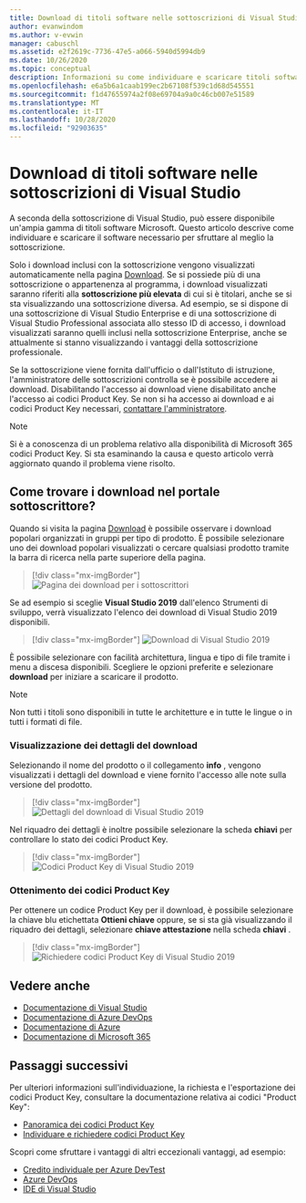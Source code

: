 ```yaml
---
title: Download di titoli software nelle sottoscrizioni di Visual Studio | Microsoft Docs
author: evanwindom
ms.author: v-evwin
manager: cabuschl
ms.assetid: e2f2619c-7736-47e5-a066-5940d5994db9
ms.date: 10/26/2020
ms.topic: conceptual
description: Informazioni su come individuare e scaricare titoli software Microsoft inclusi nelle sottoscrizioni di Visual Studio
ms.openlocfilehash: e6a5b6a1caab199ec2b67108f539c1d68d545551
ms.sourcegitcommit: f1d47655974a2f08e69704a9a0c46cb007e51589
ms.translationtype: MT
ms.contentlocale: it-IT
ms.lasthandoff: 10/28/2020
ms.locfileid: "92903635"
---
```

# <a name="downloading-software-titles-in-visual-studio-subscriptions"></a>Download di titoli software nelle sottoscrizioni di Visual Studio
A seconda della sottoscrizione di Visual Studio, può essere disponibile un'ampia gamma di titoli software Microsoft.  Questo articolo descrive come individuare e scaricare il software necessario per sfruttare al meglio la sottoscrizione. 

Solo i download inclusi con la sottoscrizione vengono visualizzati automaticamente nella pagina [Download](https://my.visualstudio.com/downloads/featured).  Se si possiede più di una sottoscrizione o appartenenza al programma, i download visualizzati saranno riferiti alla **sottoscrizione più elevata** di cui si è titolari, anche se si sta visualizzando una sottoscrizione diversa.  Ad esempio, se si dispone di una sottoscrizione di Visual Studio Enterprise e di una sottoscrizione di Visual Studio Professional associata allo stesso ID di accesso, i download visualizzati saranno quelli inclusi nella sottoscrizione Enterprise, anche se attualmente si stanno visualizzando i vantaggi della sottoscrizione professionale.  

Se la sottoscrizione viene fornita dall'ufficio o dall'Istituto di istruzione, l'amministratore delle sottoscrizioni controlla se è possibile accedere ai download. Disabilitando l'accesso ai download viene disabilitato anche l'accesso ai codici Product Key. Se non si ha accesso ai download e ai codici Product Key necessari, [contattare l'amministratore](contact-my-admin.md).

> [!NOTE]
> Si è a conoscenza di un problema relativo alla disponibilità di Microsoft 365 codici Product Key.  Si sta esaminando la causa e questo articolo verrà aggiornato quando il problema viene risolto. 

## <a name="how-do-i-find-downloads-in-the-subscriber-portal"></a>Come trovare i download nel portale sottoscrittore?
Quando si visita la pagina [Download](https://my.visualstudio.com/downloads/featured?wt.mc_id=o~msft~docs) è possibile osservare i download popolari organizzati in gruppi per tipo di prodotto.  È possibile selezionare uno dei download popolari visualizzati o cercare qualsiasi prodotto tramite la barra di ricerca nella parte superiore della pagina.
> [!div class="mx-imgBorder"]
> ![Pagina dei download per i sottoscrittori](_img/subscriber-downloads/subscriber-downloads-resized.png "Quando si seleziona il pannello download, vengono visualizzati i download più diffusi.")

Se ad esempio si sceglie **Visual Studio 2019** dall'elenco Strumenti di sviluppo, verrà visualizzato l'elenco dei download di Visual Studio 2019 disponibili.
> [!div class="mx-imgBorder"]
> ![Download di Visual Studio 2019](_img/subscriber-downloads/vs2019-product-list.png "Quando si seleziona un prodotto, viene visualizzato un elenco delle versioni disponibili.")

È possibile selezionare con facilità architettura, lingua e tipo di file tramite i menu a discesa disponibili. Scegliere le opzioni preferite e selezionare **download** per iniziare a scaricare il prodotto.

> [!NOTE]
> Non tutti i titoli sono disponibili in tutte le architetture e in tutte le lingue o in tutti i formati di file.  

### <a name="displaying-download-details"></a>Visualizzazione dei dettagli del download
Selezionando il nome del prodotto o il collegamento **info** , vengono visualizzati i dettagli del download e viene fornito l'accesso alle note sulla versione del prodotto.
> [!div class="mx-imgBorder"]
> ![Dettagli del download di Visual Studio 2019](_img/subscriber-downloads/vs2019-info.png "La scheda informazioni Visualizza informazioni sul download e fornisce l'accesso alle note sulla versione.")

Nel riquadro dei dettagli è inoltre possibile selezionare la scheda **chiavi** per controllare lo stato dei codici Product Key.
> [!div class="mx-imgBorder"]
> ![Codici Product Key di Visual Studio 2019](_img/subscriber-downloads/vs2019-keys.png "La scheda chiavi indica il numero di chiavi rimanenti e consente di richiedere le chiavi disponibili.")

### <a name="obtaining-product-keys"></a>Ottenimento dei codici Product Key
Per ottenere un codice Product Key per il download, è possibile selezionare la chiave blu etichettata **Ottieni chiave** oppure, se si sta già visualizzando il riquadro dei dettagli, selezionare **chiave attestazione** nella scheda **chiavi** .
> [!div class="mx-imgBorder"]
> ![Richiedere codici Product Key di Visual Studio 2019](_img/subscriber-downloads/vs2019-claim-keys.png "Selezionare la chiave di attestazione per richiedere le chiavi rimanenti.")

## <a name="see-also"></a>Vedere anche
- [Documentazione di Visual Studio](/visualstudio/)
- [Documentazione di Azure DevOps](/azure/devops/)
- [Documentazione di Azure](/azure/)
- [Documentazione di Microsoft 365](/microsoft-365/)

## <a name="next-steps"></a>Passaggi successivi
Per ulteriori informazioni sull'individuazione, la richiesta e l'esportazione dei codici Product Key, consultare la documentazione relativa ai codici "Product Key":
- [Panoramica dei codici Product Key](product-keys.md)
- [Individuare e richiedere codici Product Key](find-keys.md)

Scopri come sfruttare i vantaggi di altri eccezionali vantaggi, ad esempio:
- [Credito individuale per Azure DevTest](vs-azure.md)
- [Azure DevOps](vs-azure-devops.md)
- [IDE di Visual Studio](vs-ide-benefit.md)